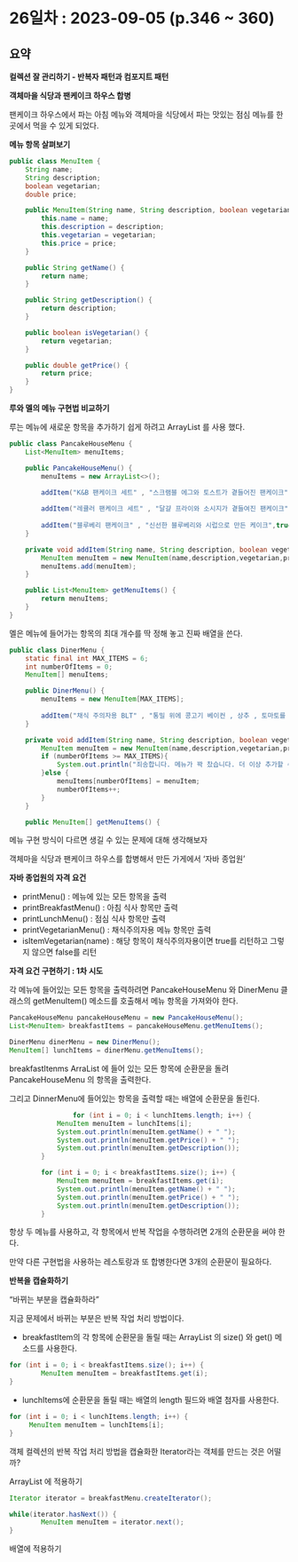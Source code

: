 # 26일차 : 2023-09-05 (p.346 ~ 360)

## 요약

**컬렉션 잘 관리하기 - 반복자 패턴과 컴포지트 패턴**

**객체마을 식당과 팬케이크 하우스 합병**

팬케이크 하우스에서 파는 아침 메뉴와 객체마을 식당에서 파는 맛있는 점심 메뉴를 한 곳에서 먹을 수 있게 되었다.

**메뉴 항목 살펴보기**

```java
public class MenuItem {
    String name;
    String description;
    boolean vegetarian;
    double price;

    public MenuItem(String name, String description, boolean vegetarian, double price) {
        this.name = name;
        this.description = description;
        this.vegetarian = vegetarian;
        this.price = price;
    }

    public String getName() {
        return name;
    }

    public String getDescription() {
        return description;
    }

    public boolean isVegetarian() {
        return vegetarian;
    }

    public double getPrice() {
        return price;
    }
}
```

**루와 멜의 메뉴 구현법 비교하기**

루는 메뉴에 새로운 항목을 추가하기 쉽게 하려고 ArrayList 를 사용 했다.

```java
public class PancakeHouseMenu {
    List<MenuItem> menuItems;

    public PancakeHouseMenu() {
        menuItems = new ArrayList<>();
        
        addItem("K&B 팬케이크 세트" , "스크램블 에그와 토스트가 곁들어진 팬케이크" ,false ,2.99); 

        addItem("레큘러 팬케이크 세트" , "달걀 프라이와 소시지가 곁들여진 팬케이크" , false , 2.99);
        
        addItem("블루베리 팬케이크" , "신선한 블루베리와 시럽으로 만든 케이크",true,3.49);
    }

    private void addItem(String name, String description, boolean vegetarian, double price) {
        MenuItem menuItem = new MenuItem(name,description,vegetarian,price);
        menuItems.add(menuItem);
    }

    public List<MenuItem> getMenuItems() {
        return menuItems;
    }
}
```

멜은 메뉴에 들어가는 항목의 최대 개수를 딱 정해 놓고 진짜 배열을 쓴다.

```java
public class DinerMenu {
    static final int MAX_ITEMS = 6;
    int numberOfItems = 0;
    MenuItem[] menuItems;

    public DinerMenu() {
        menuItems = new MenuItem[MAX_ITEMS];
        
        addItem("채식 주의자용 BLT" , "통밀 위에 콩고기 베이컨 , 상추 , 토마토를 얹은 메뉴", true, 2.99);
    }

    private void addItem(String name, String description, boolean vegetarian, double price) {
        MenuItem menuItem = new MenuItem(name,description,vegetarian,price);
        if (numberOfItems >= MAX_ITEMS){
            System.out.println("죄송합니다. 메뉴가 꽉 찼습니다. 더 이상 추가할 수 없습니다.");
        }else {
            menuItems[numberOfItems] = menuItem;
            numberOfItems++;
        }
    }

    public MenuItem[] getMenuItems() {
```

메뉴 구현 방식이 다르면 생길 수 있는 문제에 대해 생각해보자

객체마을 식당과 팬케이크 하우스를 합병해서 만든 가게에서 ‘자바 종업원’

**자바 종업원의 자격 요건**

- printMenu() : 메뉴에 있는 모든 항목을 출력
- printBreakfastMenu() :  아침 식사 항목만 출력
- printLunchMenu() : 점심 식사 항목만 출력
- printVegetarianMenu() : 채식주의자용 메뉴 항목만 출력
- isItemVegetarian(name) :  해당 항목이 채식주의자용이면 true를 리턴하고 그렇지 않으면 false를 리턴

**자격 요건 구현하기 : 1차 시도**

각 메뉴에 들어있는 모든 항목을 출력하려면 PancakeHouseMenu 와 DinerMenu 클래스의 getMenuItem() 메소드를 호출해서 메뉴 항목을 가져와야 한다.

```java
PancakeHouseMenu pancakeHouseMenu = new PancakeHouseMenu();
List<MenuItem> breakfastItems = pancakeHouseMenu.getMenuItems();

DinerMenu dinerMenu = new DinerMenu();
MenuItem[] lunchItems = dinerMenu.getMenuItems();
```

breakfastItenms ArraList 에 들어 있는 모든 항목에 순환문을 돌려 PancakeHouseMenu 의 항목을 출력한다.

그리고 DinnerMenu에 들어있는 항목을 출력할 때는 배열에 순환문을 돌린다.

```java
				for (int i = 0; i < lunchItems.length; i++) {
            MenuItem menuItem = lunchItems[i];
            System.out.println(menuItem.getName() + " ");
            System.out.println(menuItem.getPrice() + " ");
            System.out.println(menuItem.getDescription());
        }

        for (int i = 0; i < breakfastItems.size(); i++) {
            MenuItem menuItem = breakfastItems.get(i);
            System.out.println(menuItem.getName() + " ");
            System.out.println(menuItem.getPrice() + " ");
            System.out.println(menuItem.getDescription());
        }
```

항상 두 메뉴를 사용하고, 각 항목에서 반복 작업을 수행하려면 2개의 순환문을 써야 한다.

만약 다른 구현법을 사용하는 레스토랑과 또 합병한다면 3개의 순환문이 필요하다.

**반복을 캡슐화하기**

“바뀌는 부분을 캡슐화하라”

지금 문제에서 바뀌는 부분은 반복 작업 처리 방법이다.

- breakfastItem의 각 항목에 순환문을 돌릴 때는 ArrayList 의 size() 와 get() 메소드를 사용한다.

```java
for (int i = 0; i < breakfastItems.size(); i++) {
        MenuItem menuItem = breakfastItems.get(i);
}
```

- lunchItems에 순환문을 돌릴 때는 배열의 length 필드와 배열 첨자를 사용한다.

```java
for (int i = 0; i < lunchItems.length; i++) {
     MenuItem menuItem = lunchItems[i];
}
```

객체 컬렉션의 반복 작업 처리 방법을 캡슐화한 Iterator라는 객체를 만드는 것은 어떨까?

ArrayList 에 적용하기

```java
Iterator iterator = breakfastMenu.createIterator();

while(iterator.hasNext()) {
		MenuItem menuItem = iterator.next();
}
```

배열에 적용하기